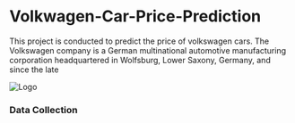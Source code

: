# Volkwagen-Car-Price-Prediction
This project is conducted to predict the price of volkswagen cars. The Volkswagen company is a German multinational automotive manufacturing corporation headquartered in Wolfsburg, Lower Saxony, Germany, and since the late 


![Logo](https://github.com/psalishol/Volkwagen-Car-Price-Prediction/blob/main/project%20pipeline.PNG?raw=true)

### Data Collection
